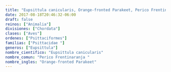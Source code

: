 ```yaml
---
title: "Eupsittula canicularis, Orange-fronted Parakeet, Perico Frentinaranja "
date: 2017-08-18T20:46:32-06:00
draft: false
reinos: ["Animalia"]
divisiones: ["Chordata"]
clases: ["Aves"]
ordenes: ["Psittaciformes"]
familias: ["Psittacidae "]
generos: ["Eupsittula"]
nombre_cientifico: "Eupsittula canicularis"
nombre_comun: "Perico Frentinaranja "
nombre_ingles: "Orange-fronted Parakeet"
---
```

